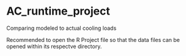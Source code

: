 # AC_runtime_project
Comparing modeled to actual cooling loads

Recommended to open the R Project file so that the data files can be opened within its respectve directory.
